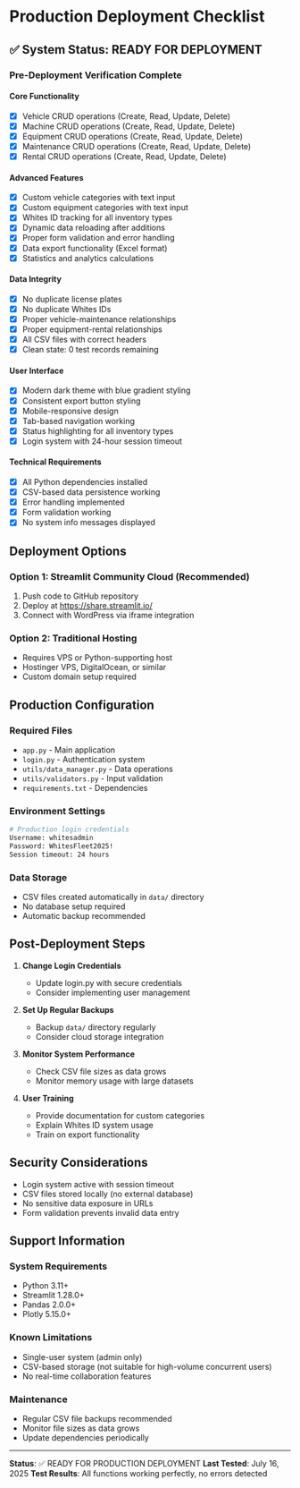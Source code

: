 # Production Deployment Checklist

## ✅ System Status: READY FOR DEPLOYMENT

### Pre-Deployment Verification Complete

#### Core Functionality
- [x] Vehicle CRUD operations (Create, Read, Update, Delete)
- [x] Machine CRUD operations (Create, Read, Update, Delete)
- [x] Equipment CRUD operations (Create, Read, Update, Delete)
- [x] Maintenance CRUD operations (Create, Read, Update, Delete)
- [x] Rental CRUD operations (Create, Read, Update, Delete)

#### Advanced Features
- [x] Custom vehicle categories with text input
- [x] Custom equipment categories with text input
- [x] Whites ID tracking for all inventory types
- [x] Dynamic data reloading after additions
- [x] Proper form validation and error handling
- [x] Data export functionality (Excel format)
- [x] Statistics and analytics calculations

#### Data Integrity
- [x] No duplicate license plates
- [x] No duplicate Whites IDs
- [x] Proper vehicle-maintenance relationships
- [x] Proper equipment-rental relationships
- [x] All CSV files with correct headers
- [x] Clean state: 0 test records remaining

#### User Interface
- [x] Modern dark theme with blue gradient styling
- [x] Consistent export button styling
- [x] Mobile-responsive design
- [x] Tab-based navigation working
- [x] Status highlighting for all inventory types
- [x] Login system with 24-hour session timeout

#### Technical Requirements
- [x] All Python dependencies installed
- [x] CSV-based data persistence working
- [x] Error handling implemented
- [x] Form validation working
- [x] No system info messages displayed

## Deployment Options

### Option 1: Streamlit Community Cloud (Recommended)
1. Push code to GitHub repository
2. Deploy at https://share.streamlit.io/
3. Connect with WordPress via iframe integration

### Option 2: Traditional Hosting
- Requires VPS or Python-supporting host
- Hostinger VPS, DigitalOcean, or similar
- Custom domain setup required

## Production Configuration

### Required Files
- `app.py` - Main application
- `login.py` - Authentication system
- `utils/data_manager.py` - Data operations
- `utils/validators.py` - Input validation
- `requirements.txt` - Dependencies

### Environment Settings
```bash
# Production login credentials
Username: whitesadmin
Password: WhitesFleet2025!
Session timeout: 24 hours
```

### Data Storage
- CSV files created automatically in `data/` directory
- No database setup required
- Automatic backup recommended

## Post-Deployment Steps

1. **Change Login Credentials**
   - Update login.py with secure credentials
   - Consider implementing user management

2. **Set Up Regular Backups**
   - Backup `data/` directory regularly
   - Consider cloud storage integration

3. **Monitor System Performance**
   - Check CSV file sizes as data grows
   - Monitor memory usage with large datasets

4. **User Training**
   - Provide documentation for custom categories
   - Explain Whites ID system usage
   - Train on export functionality

## Security Considerations

- Login system active with session timeout
- CSV files stored locally (no external database)
- No sensitive data exposure in URLs
- Form validation prevents invalid data entry

## Support Information

### System Requirements
- Python 3.11+
- Streamlit 1.28.0+
- Pandas 2.0.0+
- Plotly 5.15.0+

### Known Limitations
- Single-user system (admin only)
- CSV-based storage (not suitable for high-volume concurrent users)
- No real-time collaboration features

### Maintenance
- Regular CSV file backups recommended
- Monitor file sizes as data grows
- Update dependencies periodically

---

**Status**: ✅ READY FOR PRODUCTION DEPLOYMENT
**Last Tested**: July 16, 2025
**Test Results**: All functions working perfectly, no errors detected
